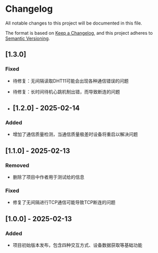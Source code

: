 # Changelog

All notable changes to this project will be documented in this file.

The format is based on [Keep a Changelog](https://keepachangelog.com/en/1.0.0/),
and this project adheres to [Semantic Versioning](https://semver.org/spec/v2.0.0.html).

## [1.3.0]
### Fixed
- 待修复：无间隔读取DHT11可能会出现各种通信错误的问题
- 待修复：长时间待机心跳机制出错，而导致断连的问题

- ## [1.2.0] - 2025-02-14
### Added
- 增加了通信质量检测，当通信质量极差时设备将重启以解决问题

## [1.1.0] - 2025-02-13
### Removed
- 删除了项目中作者用于测试给的信息

### Fixed
- 修复了无间隔进行TCP通信可能导致TCP断连的问题


## [1.0.0] - 2025-02-13
### Added
- 项目初始版本发布，包含四种交互方式、设备数据获取等基础功能
